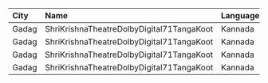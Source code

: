 | City  | Name                                      | Language |  Time | Type        | Price | Capacity | Booked |
| :---- | :---------------------------------------- | :------- | ----: | :---------- | ----: | -------: | -----: |
| Gadag | ShriKrishnaTheatreDolbyDigital71TangaKoot | Kannada  | 12:00 | Balcony     |  100₹ |      230 |     92 |
| Gadag | ShriKrishnaTheatreDolbyDigital71TangaKoot | Kannada  | 12:00 | DressCircle |   80₹ |      537 |      0 |
| Gadag | ShriKrishnaTheatreDolbyDigital71TangaKoot | Kannada  | 15:00 | Balcony     |  100₹ |      230 |     92 |
| Gadag | ShriKrishnaTheatreDolbyDigital71TangaKoot | Kannada  | 15:00 | DressCircle |   80₹ |      537 |      0 |